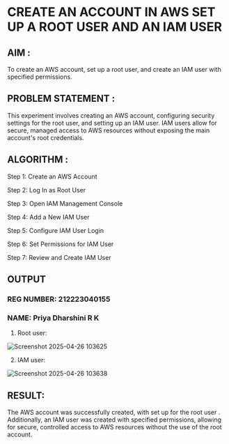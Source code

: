 # CREATE AN ACCOUNT IN AWS SET UP A ROOT USER AND AN IAM USER
## AIM :
To create an AWS account, set up a root user, and create an IAM user with specified permissions.

## PROBLEM STATEMENT :
This experiment involves creating an AWS account, configuring security settings for the root user, and setting up an IAM user. IAM users allow for secure, managed access to AWS resources without exposing the main account's root credentials.

## ALGORITHM :
Step 1:
Create an AWS Account

Step 2:
Log In as Root User

Step 3:
Open IAM Management Console

Step 4:
Add a New IAM User

Step 5:
Configure IAM User Login

Step 6:
Set Permissions for IAM User

Step 7:
Review and Create IAM User

## OUTPUT
### REG NUMBER: 212223040155
### NAME: Priya Dharshini R K
1. Root user:
 
 ![Screenshot 2025-04-26 103625](https://github.com/user-attachments/assets/14f329f2-7990-408e-a5cd-a841e7c92d12)

2. IAM user:

![Screenshot 2025-04-26 103638](https://github.com/user-attachments/assets/67a3703b-af31-43d4-9d51-02c5001a258c)
 
## RESULT:
The AWS account was successfully created, with set up for the root user . Additionally, an IAM user was created with specified permissions, allowing for secure, controlled access to AWS resources without the use of the root account.
